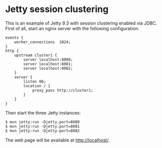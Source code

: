 Jetty session clustering
========================

This is an example of Jetty 9.3 with session clustering enabled via JDBC.
First of all, start an nginx server with the following configuration:

	events {
	    worker_connections  1024;
	}
	http {
	    upstream cluster1 {
	        server localhost:8080;
	        server localhost:8081;
	        server localhost:8082;
	    }
	    server {
	        listen 80;
	        location / {
	            proxy_pass http://cluster1;
	        }
	    }
	}

Then start the three Jetty instances:

	$ mvn jetty:run -Djetty.port=8080
	$ mvn jetty:run -Djetty.port=8081
	$ mvn jetty:run -Djetty.port=8082

The web page will be available at <http://localhost/>.

